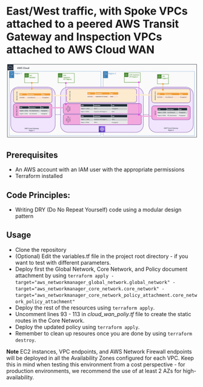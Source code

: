 # East/West traffic, with Spoke VPCs attached to a peered AWS Transit Gateway and Inspection VPCs attached to AWS Cloud WAN

![East-West](../../images/east_west_tgw_spoke_vpcs.png)

## Prerequisites
- An AWS account with an IAM user with the appropriate permissions
- Terraform installed

## Code Principles:
- Writing DRY (Do No Repeat Yourself) code using a modular design pattern

## Usage
- Clone the repository
- (Optional) Edit the variables.tf file in the project root directory - if you want to test with different parameters.
- Deploy first the Global Network, Core Network, and Policy document attachment by using `terraform apply -target="aws_networkmanager_global_network.global_network" -target="aws_networkmanager_core_network.core_network" -target="aws_networkmanager_core_network_policy_attachment.core_network_policy_attachment"`
- Deploy the rest of the resources using `terraform apply`.
- Uncomment lines 93 - 113 in *cloud_wan_poliy.tf* file to create the static routes in the Core Network.
- Deploy the updated policy using `terraform apply`.
- Remember to clean up resoures once you are done by using `terraform destroy`.

**Note** EC2 instances, VPC endpoints, and AWS Network Firewall endpoints will be deployed in all the Availability Zones configured for each VPC. Keep this in mind when testing this environment from a cost perspective - for production environments, we recommend the use of at least 2 AZs for high-availability.
